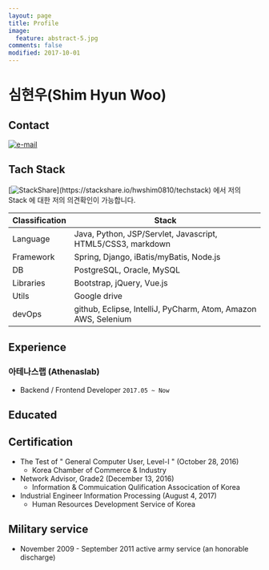```yaml
---
layout: page
title: Profile
image:
  feature: abstract-5.jpg
comments: false
modified: 2017-10-01
---
```


# 심현우(Shim Hyun Woo)

## Contact
[![e-mail](https://img.shields.io/badge/email-hwshim8808@gmail.com-blue.svg)](mailto:hwshim8808@gmail.com)

## Tach Stack
[![StackShare](https://img.shields.io/badge/tech-stack(CLICK!)-0690fa.svg?style=flat)](https://stackshare.io/hwshim0810/techstack) 에서 저의 Stack 에 대한 저의 의견확인이 가능합니다.

| Classification  | Stack |
| ------------- | ------------- |
| Language  | Java, Python, JSP/Servlet, Javascript, HTML5/CSS3, markdown  |
| Framework | Spring, Django, iBatis/myBatis, Node.js  |
| DB  | PostgreSQL, Oracle, MySQL  |
| Libraries | Bootstrap, jQuery, Vue.js  |
| Utils  | Google drive  |
| devOps  | github, Eclipse, IntelliJ, PyCharm, Atom, Amazon AWS, Selenium  |

## Experience
### 아테나스랩 (Athenaslab)  
- Backend / Frontend Developer `2017.05 ~ Now`

## Educated

## Certification
- The Test of " General Computer User, Level-I " (October 28, 2016)
    - Korea Chamber of Commerce & Industry
- Network Advisor, Grade2 (December 13, 2016)
    - Information & Commuication Qulification Assocication of Korea
- Industrial Engineer Information Processing (August 4, 2017)
    - Human Resources Development Service of Korea

## Military service
- November 2009 - September 2011 active army service (an honorable discharge)
